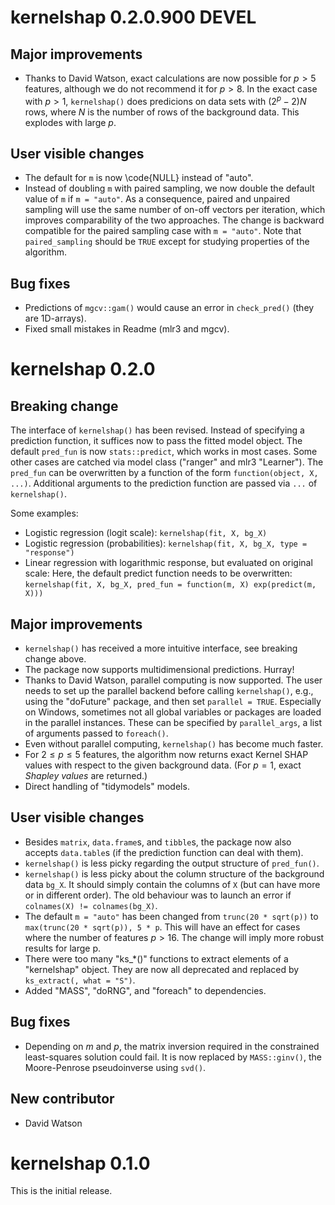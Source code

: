 # kernelshap 0.2.0.900 DEVEL

## Major improvements

- Thanks to David Watson, exact calculations are now possible for $p>5$ features, although we do not recommend it for $p>8$. In the exact case with $p > 1$, `kernelshap()` does predicions on data sets with $(2^p-2)N$ rows, where $N$ is the number of rows of the background data. This explodes with large $p$.

## User visible changes

- The default for `m` is now \code{NULL} instead of "auto".
- Instead of doubling `m` with paired sampling, we now double the default value of `m` if `m = "auto"`. As a consequence, paired and unpaired sampling will use the same number of on-off vectors per iteration, which improves comparability of the two approaches. The change is backward compatible for the paired sampling case with `m = "auto"`. Note that `paired_sampling` should be `TRUE` except for studying properties of the algorithm.

## Bug fixes

- Predictions of `mgcv::gam()` would cause an error in `check_pred()` (they are 1D-arrays).
- Fixed small mistakes in Readme (mlr3 and mgcv).

# kernelshap 0.2.0

## Breaking change

The interface of `kernelshap()` has been revised. Instead of specifying a prediction function, it suffices now to pass the fitted model object. The default `pred_fun` is now `stats::predict`, which works in most cases. Some other cases are catched via model class ("ranger" and mlr3 "Learner"). The `pred_fun` can be overwritten by a function of the form `function(object, X, ...)`. Additional arguments to the prediction function are passed via `...` of `kernelshap()`.

Some examples:

- Logistic regression (logit scale): `kernelshap(fit, X, bg_X)`
- Logistic regression (probabilities): `kernelshap(fit, X, bg_X, type = "response")`
- Linear regression with logarithmic response, but evaluated on original scale: Here, the default predict function needs to be overwritten: `kernelshap(fit, X, bg_X, pred_fun = function(m, X) exp(predict(m, X)))`

## Major improvements

- `kernelshap()` has received a more intuitive interface, see breaking change above.
- The package now supports multidimensional predictions. Hurray!
- Thanks to David Watson, parallel computing is now supported. The user needs to set up the parallel backend before calling `kernelshap()`, e.g., using the "doFuture" package, and then set `parallel = TRUE`. Especially on Windows, sometimes not all global variables or packages are loaded in the parallel instances. These can be specified by `parallel_args`, a list of arguments passed to `foreach()`.
- Even without parallel computing, `kernelshap()` has become much faster.
- For $2 \le p \le 5$ features, the algorithm now returns exact Kernel SHAP values with respect to the given background data. (For $p = 1$, exact *Shapley values* are returned.)
- Direct handling of "tidymodels" models.

## User visible changes

- Besides `matrix`, `data.frame`s, and `tibble`s, the package now also accepts `data.table`s (if the prediction function can deal with them).
- `kernelshap()` is less picky regarding the output structure of `pred_fun()`.
- `kernelshap()` is less picky about the column structure of the background data `bg_X`. It should simply contain the columns of `X` (but can have more or in different order). The old behaviour was to launch an error if `colnames(X) != colnames(bg_X)`.
- The default `m = "auto"` has been changed from `trunc(20 * sqrt(p))` to `max(trunc(20 * sqrt(p)), 5 * p`. This will have an effect for cases where the number of features $p > 16$. The change will imply more robust results for large p.
- There were too many "ks_*()" functions to extract elements of a "kernelshap" object. They are now all deprecated and replaced by `ks_extract(, what = "S")`.
- Added "MASS", "doRNG", and "foreach" to dependencies.

## Bug fixes

- Depending on $m$ and $p$, the matrix inversion required in the constrained least-squares solution could fail. It is now replaced by `MASS::ginv()`, the Moore-Penrose pseudoinverse using `svd()`.

## New contributor

- David Watson

# kernelshap 0.1.0

This is the initial release.
